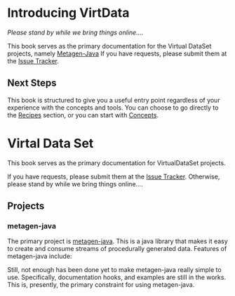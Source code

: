 # Introducing VirtData

*Please stand by while we bring things online....*

This book serves as the primary documentation for the
Virtual DataSet projects, namely 
[Metagen-Java](https://github.com/virtualdataset/metagen-java)
If you have requests, please submit them at the 
[Issue Tracker](https://github.com/virtualdataset/virtdata-docs/issues).

## Next Steps

This book is structured to give you a useful entry point
regardless of your experience with the concepts and tools.
You can choose to go directly to the [Recipes](using_virtdata/common_recipes.html) section, or
you can start with [Concepts](concepts/concepts.htmls).

# Virtal Data Set

This book serves as the primary documentation for 
VirtualDataSet projects.

If you have requests, please submit them at the 
[Issue Tracker](https://github.com/virtualdataset/metagen-docs/issues). Otherwise, please stand by while we bring things online....



## Projects

### metagen-java

The primary project is [metagen-java](https://github.com/virtualdataset/metagen-java).
This is a java library that makes it easy to create and consume streams of procedurally generated data. Features of metagen-java include:


Still, not enough has been done yet to make metagen-java really simple to use. 
Specifically, documentation hooks, and examples are still in the works. This is, 
presently, the primary constraint for using metagen-java.



